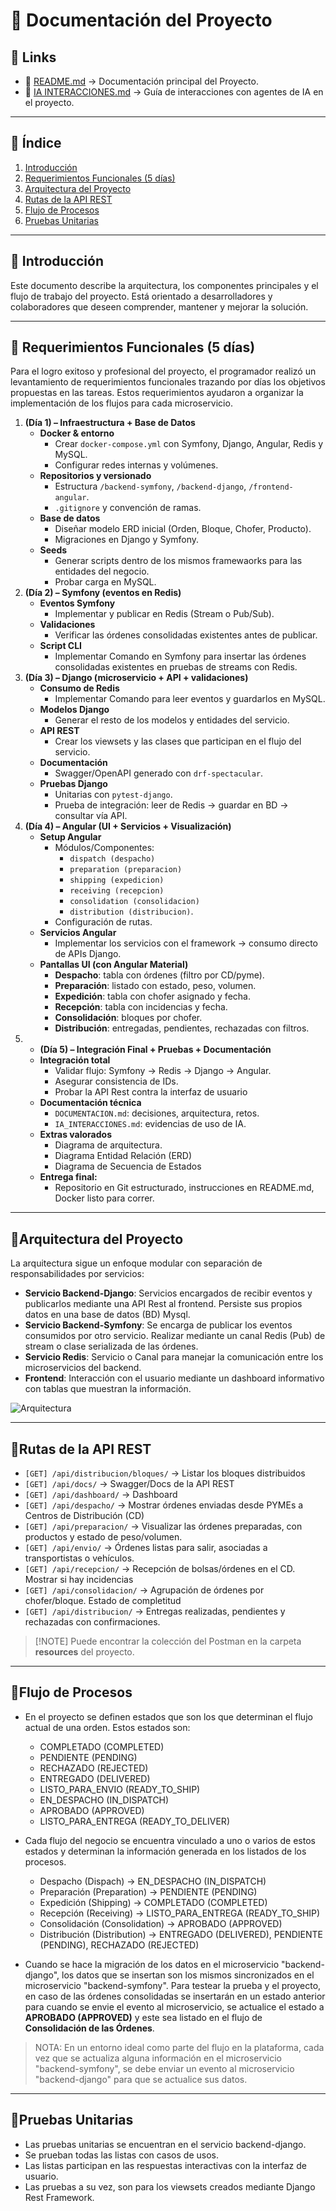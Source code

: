 # 📘 Documentación del Proyecto

## 🔗 Links

* 📄 [README.md](./README.md) → Documentación principal del Proyecto.
* 🤖 [IA INTERACCIONES.md](./IA_INTERACCIONES.md) → Guía de interacciones con agentes de IA en el proyecto.

---

## 📑 Índice

1. [Introducción](#introducción)
2. [Requerimientos Funcionales (5 días)](#requerimientos-funcionales-(5-días))
3. [Arquitectura del Proyecto](#arquitectura-del-proyecto)  
4. [Rutas de la API REST](#rutas-de-la-api-rest)
5. [Flujo de Procesos](#flujo-de-procesos)  
6. [Pruebas Unitarias](#pruebas-unitarias)  

---

## 📖 Introducción


Este documento describe la arquitectura, los componentes principales y el flujo de trabajo del proyecto. Está orientado a desarrolladores y colaboradores que deseen comprender, mantener y mejorar la solución.

---

## 📌 Requerimientos Funcionales (5 días)

Para el logro exitoso y profesional del proyecto, el programador realizó un levantamiento de requerimientos funcionales trazando por días los objetivos propuestas en las tareas. Estos requerimientos ayudaron a organizar la implementación de los flujos para cada microservicio.

1. **(Día 1) – Infraestructura + Base de Datos**
    * **Docker & entorno**
        * Crear `docker-compose.yml` con Symfony, Django, Angular, Redis y MySQL.
        * Configurar redes internas y volúmenes.
    * **Repositorios y versionado**
        * Estructura `/backend-symfony`, `/backend-django`, `/frontend-angular`.
        * `.gitignore` y convención de ramas.
    * **Base de datos**
        * Diseñar modelo ERD inicial (Orden, Bloque, Chofer, Producto).
        * Migraciones en Django y Symfony.
    * **Seeds**
        * Generar scripts dentro de los mismos framewaorks para las entidades del negocio.
        * Probar carga en MySQL.
2. **(Día 2) – Symfony (eventos en Redis)**
    * **Eventos Symfony**
        * Implementar y publicar en Redis (Stream o Pub/Sub).
    * **Validaciones**
        * Verificar las órdenes consolidadas existentes antes de publicar.
    * **Script CLI**
        * Implementar Comando en Symfony para insertar las órdenes consolidadas existentes en pruebas de streams con Redis.
3. **(Día 3) – Django (microservicio + API + validaciones)**
    * **Consumo de Redis**
        * Implementar Comando para leer eventos y guardarlos en MySQL.
    * **Modelos Django**
        * Generar el resto de los modelos y entidades del servicio.
    * **API REST**
        * Crear los viewsets y las clases que participan en el flujo del servicio.
    * **Documentación**
        * Swagger/OpenAPI generado con `drf-spectacular`.
    * **Pruebas Django**
        * Unitarias con `pytest-django`.
        * Prueba de integración: leer de Redis → guardar en BD → consultar vía API.
4. **(Día 4) – Angular (UI + Servicios + Visualización)**
    * **Setup Angular**
        * Módulos/Componentes: 
            * `dispatch (despacho)`
            * `preparation (preparacion)`
            * `shipping (expedicion)`
            * `receiving (recepcion)`
            * `consolidation (consolidacion)`
            * `distribution (distribucion)`.
        * Configuración de rutas.
    * **Servicios Angular**
        * Implementar los servicios con el framework → consumo directo de APIs Django.
    * **Pantallas UI (con Angular Material)**
        * **Despacho**: tabla con órdenes (filtro por CD/pyme).
        * **Preparación**: listado con estado, peso, volumen.
        * **Expedición**: tabla con chofer asignado y fecha.
        * **Recepción**: tabla con incidencias y fecha.
        * **Consolidación**: bloques por chofer.
        * **Distribución**: entregadas, pendientes, rechazadas con filtros.
5. * **(Día 5) – Integración Final + Pruebas + Documentación**
    * **Integración total**
        * Validar flujo: Symfony → Redis → Django → Angular.
        * Asegurar consistencia de IDs.
        * Probar la API Rest contra la interfaz de usuario
    * **Documentación técnica**
        * `DOCUMENTACION.md`: decisiones, arquitectura, retos.
        * `IA_INTERACCIONES.md`: evidencias de uso de IA.
    * **Extras valorados**
        * Diagrama de arquitectura.
        * Diagrama Entidad Relación (ERD)
        * Diagrama de Secuencia de Estados
    * **Entrega final:**
        * Repositorio en Git estructurado, instrucciones en README.md, Docker listo para correr.

---

## 🔹Arquitectura del Proyecto

La arquitectura sigue un enfoque modular con separación de responsabilidades por servicios:

- **Servicio Backend-Django**: Servicios encargados de recibir eventos y publicarlos mediante una API Rest al frontend. Persiste sus propios datos en una base de datos (BD) Mysql.
- **Servicio Backend-Symfony**: Se encarga de publicar los eventos consumidos por otro servicio. Realizar mediante un canal Redis (Pub) de stream o clase serializada de las órdenes.
- **Servicio Redis**: Servicio o Canal para manejar la comunicación entre los microservicios del backend.
- **Frontend**: Interacción con el usuario mediante un dashboard informativo con tablas que muestran la información.

![Arquitectura](resources/architecture%20diagram.png)

---

## 🔹Rutas de la API REST

* `[GET] /api/distribucion/bloques/` →  Listar los bloques distribuidos
* `[GET] /api/docs/` →  Swagger/Docs de la API REST
* `[GET] /api/dashboard/` → Dashboard
* `[GET] /api/despacho/` → Mostrar órdenes enviadas desde PYMEs a Centros de Distribución (CD)
* `[GET] /api/preparacion/` → Visualizar las órdenes preparadas, con productos y estado de peso/volumen.
* `[GET] /api/envio/` → Órdenes listas para salir, asociadas a transportistas o vehículos.
* `[GET] /api/recepcion/` → Recepción de bolsas/órdenes en el CD. Mostrar si hay incidencias
* `[GET] /api/consolidacion/` → Agrupación de órdenes por chofer/bloque. Estado de completitud
* `[GET] /api/distribucion/` → Entregas realizadas, pendientes y rechazadas con confirmaciones.

> [!NOTE] Puede encontrar la colección del Postman en la carpeta **resources** del proyecto.

---

## 🔹Flujo de Procesos

- En el proyecto se definen estados que son los que determinan el flujo actual de una orden. Estos estados son:

    * COMPLETADO (COMPLETED)
    * PENDIENTE (PENDING)
    * RECHAZADO (REJECTED)
    * ENTREGADO (DELIVERED)
    * LISTO_PARA_ENVIO (READY_TO_SHIP)
    * EN_DESPACHO (IN_DISPATCH)
    * APROBADO (APPROVED)
    * LISTO_PARA_ENTREGA (READY_TO_DELIVER)

- Cada flujo del negocio se encuentra vinculado a uno o varios de estos estados y determinan la información generada en los listados de los procesos.

    * Despacho (Dispach) → EN_DESPACHO (IN_DISPATCH)
    * Preparación (Preparation) → PENDIENTE (PENDING)
    * Expedición (Shipping) → COMPLETADO (COMPLETED)
    * Recepción (Receiving) → LISTO_PARA_ENTREGA (READY_TO_SHIP)
    * Consolidación (Consolidation) → APROBADO (APPROVED)
    * Distribución (Distribution) → ENTREGADO (DELIVERED), PENDIENTE (PENDING), RECHAZADO (REJECTED)

- Cuando se hace la migración de los datos en el microservicio "backend-django", los datos que se insertan son los mismos sincronizados en el microservicio "backend-symfony". Para testear la prueba y el proyecto, en caso de las órdenes consolidadas se insertarán en un estado anterior para cuando se envie el evento al microservicio, se actualice el estado a **APROBADO (APPROVED)** y este sea listado en el flujo de **Consolidación de las Órdenes**.

> NOTA: En un entorno ideal como parte del flujo en la plataforma, cada vez que se actualiza alguna información en el microservicio "backend-symfony", se debe enviar un evento al microservicio "backend-django" para que se actualice sus datos.

---

## 🔹Pruebas Unitarias

- Las pruebas unitarias se encuentran en el servicio backend-django.
- Se prueban todas las listas con casos de usos.
- Las listas participan en las respuestas interactivas con la interfaz de usuario.
- Las pruebas a su vez, son para los viewsets creados mediante Django Rest Framework.